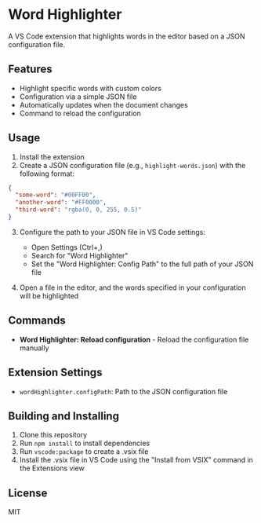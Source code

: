 # Word Highlighter

A VS Code extension that highlights words in the editor based on a JSON configuration file.

## Features

- Highlight specific words with custom colors
- Configuration via a simple JSON file
- Automatically updates when the document changes
- Command to reload the configuration

## Usage

1. Install the extension
2. Create a JSON configuration file (e.g., `highlight-words.json`) with the following format:

```json
{
  "some-word": "#00FF00",
  "another-word": "#FF0000",
  "third-word": "rgba(0, 0, 255, 0.5)"
}
```

3. Configure the path to your JSON file in VS Code settings:
   - Open Settings (Ctrl+,)
   - Search for "Word Highlighter"
   - Set the "Word Highlighter: Config Path" to the full path of your JSON file

4. Open a file in the editor, and the words specified in your configuration will be highlighted

## Commands

- **Word Highlighter: Reload configuration** - Reload the configuration file manually

## Extension Settings

* `wordHighlighter.configPath`: Path to the JSON configuration file

## Building and Installing

1. Clone this repository
2. Run `npm install` to install dependencies
3. Run `vscode:package` to create a .vsix file
4. Install the .vsix file in VS Code using the "Install from VSIX" command in the Extensions view

## License

MIT
